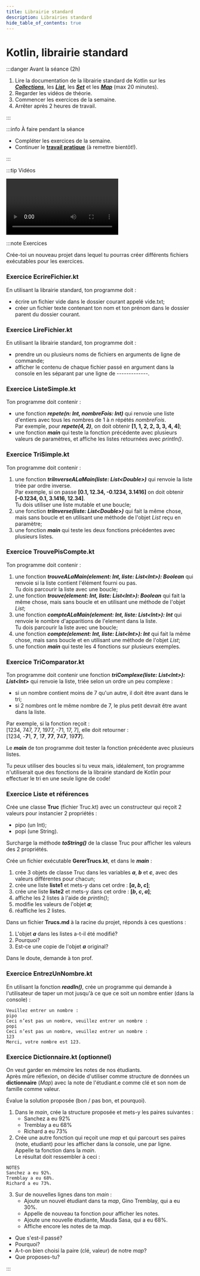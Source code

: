 ```yaml
---
title: Librairie standard
description: Librairies standard
hide_table_of_contents: true
---
```


# Kotlin, librairie standard

<Row>

<Column>

:::danger Avant la séance (2h)

1. Lire la documentation de la librairie standard de Kotlin sur les ***[Collections](https://kotlinlang.org/docs/collections-overview.html)***, les ***[List](https://kotlinlang.org/api/latest/jvm/stdlib/kotlin.collections/-list/)***, les ***[Set](https://kotlinlang.org/api/latest/jvm/stdlib/kotlin.collections/-set/)*** et les ***[Map](https://kotlinlang.org/api/latest/jvm/stdlib/kotlin.collections/-map/)*** (max 20 minutes).
2. Regarder les vidéos de théorie.
3. Commencer les exercices de la semaine.
4. Arrêter après 2 heures de travail.

:::

:::info À faire pendant la séance

- Compléter les exercices de la semaine.
- Continuer le **[travail pratique](../tp/tp1)** (à remettre bientôt!).

:::

</Column>

<Column>

:::tip Vidéos

<Video url="https://youtu.be/vV_nT5Sj7J4"/>
<!-- <Video url=""/> -->
<!-- <Video url=""/> -->
<!-- <Video url=""/> -->

(autres vidéos à venir)



:::

</Column>


</Row>

:::note Exercices

Crée-toi un nouveau projet dans lequel tu pourras créer différents fichiers exécutables pour les exercices.

### Exercice EcrireFichier.kt

En utilisant la librairie standard, ton programme doit :

- écrire un fichier vide dans le dossier courant appelé vide.txt;
- créer un fichier texte contenant ton nom et ton prénom dans le dossier parent du dossier courant.

### Exercice LireFichier.kt

En utilisant la librairie standard, ton programme doit :

- prendre un ou plusieurs noms de fichiers en arguments de ligne de commande;
- afficher le contenu de chaque fichier passé en argument dans la console en les séparant par une ligne de -------------.

### Exercice ListeSimple.kt

Ton programme doit contenir :
- une fonction ***repete(n: Int, nombreFois: Int)*** qui renvoie une liste d'entiers avec tous les nombres de 1 à *n* répétés *nombreFois*.\
Par exemple, pour ***repete(4, 2)***, on doit obtenir **[1, 1, 2, 2, 3, 3, 4, 4]**;
- une fonction ***main*** qui teste la fonction précédente avec plusieurs valeurs de paramètres, et affiche les listes retournées avec *println()*.

### Exercice TriSimple.kt

Ton programme doit contenir :
1. une fonction ***triInverseALaMain(liste: List\<Double\>)*** qui renvoie la liste triée par ordre inverse.\
Par exemple, si on passe **[0.1, 12.34, -0.1234, 3.1416]** on doit obtenir **[-0.1234, 0.1, 3.1416, 12.34]**.\
Tu dois utiliser une liste mutable et une boucle;
2. une fonction ***triInverse(liste: List\<Double\>)*** qui fait la même chose, mais sans boucle et en utilisant une méthode de l'objet *List* reçu en paramètre;
3. une fonction ***main*** qui teste les deux fonctions précédentes avec plusieurs listes.

### Exercice TrouvePisCompte.kt

Ton programme doit contenir :
1. une fonction ***trouveALaMain(element: Int, liste: List\<Int\>): Boolean*** qui renvoie si la liste contient l'élément fourni ou pas.\
Tu dois parcourir la liste avec une boucle;
2. une fonction ***trouve(element: Int, liste: List\<Int\>): Boolean*** qui fait la même chose, mais sans boucle et en utilisant une méthode de l'objet *List*;
3. une fonction ***compteALaMain(element: Int, liste: List\<Int\>): Int*** qui renvoie le nombre d'apparitions de l'element dans la liste.\
Tu dois parcourir la liste avec une boucle;
4. une fonction ***compte(element: Int, liste: List\<Int\>): Int*** qui fait la même chose, mais sans boucle et en utilisant une méthode de l'objet *List*;
5. une fonction ***main*** qui teste les 4 fonctions sur plusieurs exemples.

### Exercice TriComparator.kt

Ton programme doit contenir une fonction ***triComplexe(liste: List\<Int\>): List\<Int\>*** qui renvoie la liste, triée selon un ordre un peu complexe :
- si un nombre contient moins de 7 qu'un autre, il doit être avant dans le tri;
- si 2 nombres ont le même nombre de 7, le plus petit devrait être avant dans la liste.

Par exemple, si la fonction reçoit :\
[1234, 747, 77, 1977, -71, 17, 7], elle doit retourner :\
[1234, -**7**1, **7**, 1**7**, **77**, **7**4**7**, 19**77**].

Le ***main*** de ton programme doit tester la fonction précédente avec plusieurs listes.

Tu peux utiliser des boucles si tu veux mais, idéalement, ton programme n'utiliserait que des fonctions de la librairie standard de Kotlin pour effectuer le tri en une seule ligne de code!

### Exercice Liste et références

Crée une classe **Truc** (fichier Truc.kt) avec un constructeur qui reçoit 2 valeurs pour instancier 2 propriétés :

- pipo (un Int);
- popi (une String).

Surcharge la méthode ***toString()*** de la classe Truc pour afficher les valeurs des 2 propriétés.

Crée un fichier exécutable **GererTrucs.kt**, et dans le ***main*** :

1. crée 3 objets de classe Truc dans les variables ***a***, ***b*** et ***c***, avec des valeurs différentes pour chacun;
2. crée une liste **liste1** et mets-y dans cet ordre : **[*a*, *b*, *c*]**;
3. crée une liste **liste2** et mets-y dans cet ordre : **[*b*, *c*, *a*]**;
4. affiche les 2 listes à l'aide de *println()*;
5. modifie les valeurs de l'objet ***a***;
6. réaffiche les 2 listes.

Dans un fichier **Trucs.md** à la racine du projet, réponds à ces questions :
1. L'objet ***a*** dans les listes a-t-il été modifié?
2. Pourquoi?
3. Est-ce une copie de l'objet ***a*** original?

Dans le doute, demande à ton prof.

### Exercice EntrezUnNombre.kt

En utilisant la fonction ***readln()***, crée un programme qui demande à l'utilisateur de taper un mot jusqu'à ce que ce soit un nombre entier (dans la console) :

```text {2,4,6}
Veuillez entrer un nombre :
pipo
Ceci n’est pas un nombre, veuillez entrer un nombre :
popi
Ceci n’est pas un nombre, veuillez entrer un nombre :
123
Merci, votre nombre est 123.
```

### Exercice Dictionnaire.kt (optionnel)

On veut garder en mémoire les notes de nos étudiants.\
Après mûre réflexion, on décide d'utiliser comme structure de données un **dictionnaire** (*Map*) avec la note de l'étudiant.e comme clé et son nom de famille comme valeur.

Évalue la solution proposée (bon / pas bon, et pourquoi).

1. Dans le *main*, crée la structure proposée et mets-y les paires suivantes :
   - Sanchez a eu 92%
   - Tremblay a eu 68%
   - Richard a eu 73%
2. Crée une autre fonction qui reçoit une *map* et qui parcourt ses paires (note, etudiant) pour les afficher dans la console, une par ligne.\
   Appelle ta fonction dans la *main*.\
   Le résultat doit ressembler à ceci :
```
NOTES
Sanchez a eu 92%.
Tremblay a eu 68%.
Richard a eu 73%.
```
3. Sur de nouvelles lignes dans ton *main* :
   - Ajoute un nouvel étudiant dans ta *map*, Gino Tremblay, qui a eu 30%.
   - Appelle de nouveau ta fonction pour afficher les notes.
   - Ajoute une nouvelle étudiante, Mauda Sasa, qui a eu 68%.
   - Affiche encore les notes de ta *map*.
- Que s'est-il passé?
- Pourquoi?
- A-t-on bien choisi la paire (clé, valeur) de notre *map*?
- Que proposes-tu?

:::
